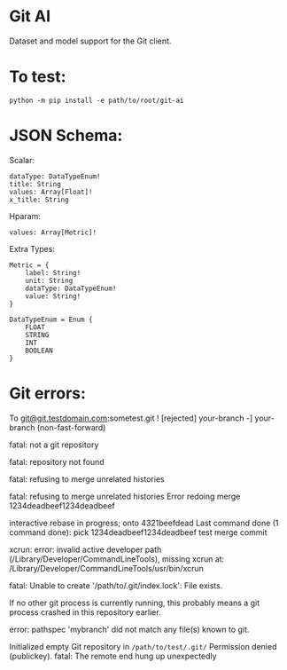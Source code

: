 # Git AI
Dataset and model support for the Git client.

# To test:
`python -m pip install -e path/to/root/git-ai`

# JSON Schema:

Scalar:
```
dataType: DataTypeEnum!
title: String
values: Array[Float]!
x_title: String
```

Hparam:
```
values: Array[Metric]!
```

Extra Types:
```
Metric = {
    label: String!
    unit: String
    dataType: DataTypeEnum!
    value: String!
}

DataTypeEnum = Enum {
    FLOAT
    STRING
    INT
    BOOLEAN
}
```

# Git errors:
To git@git.testdomain.com:sometest.git
! [rejected] your-branch -] your-branch (non-fast-forward)

fatal: not a git repository

fatal: repository not found

fatal: refusing to merge unrelated histories

fatal: refusing to merge unrelated histories
Error redoing merge 1234deadbeef1234deadbeef

interactive rebase in progress; onto 4321beefdead
Last command done (1 command done):
   pick 1234deadbeef1234deadbeef test merge commit

xcrun: error: invalid active developer path (/Library/Developer/CommandLineTools), missing xcrun at: /Library/Developer/CommandLineTools/usr/bin/xcrun


fatal: Unable to create '/path/to/.git/index.lock': File exists.

If no other git process is currently running, this probably means a git process crashed in this repository earlier. 

error: pathspec 'mybranch' did not match any file(s) known to git.

Initialized empty Git repository in `/path/to/test/.git/`
Permission denied (publickey).
fatal: The remote end hung up unexpectedly


